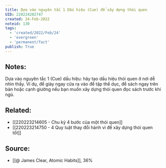 ```yaml
---
title: Dựa vào nguyên tắc 1 Dấu hiệu (Cue) để xây dựng thói quen
UID: 220224202747
created: 24-Feb-2022
noteid: 130
tags:
  - 'created/2022/Feb/24'
  - 'evergreen'
  - 'permanent/fact'
publish: True
---
```

## Notes:
Dựa vào nguyên tắc 1 (Cue) dấu hiệu: hãy tạo dấu hiệu thói quen ở nơi dễ nhìn thấy. Ví dụ, để giày ngay cửa ra vào để tập thể dục, để sách ngay trên bàn hoặc cạnh giường nếu bạn muốn xây dựng thói quen đọc sách trước khi ngủ.

## Related:
- [[220223214605 - Chu kỳ 4 bước của một thói quen]]
- [[220223214750 - 4 Quy luật thay đổi hành vi để xây dựng thói quen tốt]]

## Source:
- [[@ James Clear, Atomic Habits]], 36%




